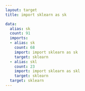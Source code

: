 ```yaml
---
layout: target
title: import sklearn as sk

data:
  alias: sk
  count: 91
  imports:
  - alias: sk
    count: 68
    import: import sklearn as sk
    target: sklearn
  - alias: skl
    count: 23
    import: import sklearn as skl
    target: sklearn
  target: sklearn
---
```

